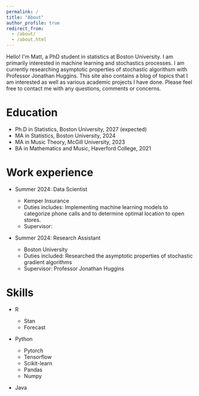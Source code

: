 ```yaml
---
permalink: /
title: "About"
author_profile: true
redirect_from: 
  - /about/
  - /about.html
---
```


Hello! I'm Matt, a PhD student in statistics at Boston University. I am primarily interested in machine learning and stochastics processes. I am currently researching asymptotic properties of stochastic algorithsm with Professor Jonathan Huggins. This site also contains a blog of topics that I am interested as well as various academic projects I have done. Please feel free to contact me with any questions, comments or concerns.



Education
======
* Ph.D in Statistics, Boston University, 2027 (expected)
* MA in Statistics, Boston University, 2024
* MA in Music Theory, McGill University, 2023
* BA in Mathematics and Music, Haverford College, 2021

Work experience
======
* Summer 2024: Data Scientist 
  * Kemper Insurance
  * Duties includes: Implementing machine learning models to categorize phone calls and to determine optimal location to open stores. 
  * Supervisor: 

* Summer 2024: Research Assistant 
  * Boston University
  * Duties included: Researched the asymptotic properties of stochastic gradient algorithms
  * Supervisor: Professor Jonathan Huggins


  
Skills
======
* R
  * Stan
  * Forecast
    
* Python
  * Pytorch
  * Tensorflow
  * Scikit-learn
  * Pandas
  * Numpy
    
* Java

